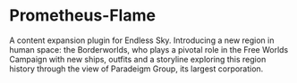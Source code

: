 # Prometheus-Flame
A content expansion plugin for Endless Sky. Introducing a new region in human space: the Borderworlds, who plays a pivotal role in the Free Worlds Campaign with new ships, outfits and a storyline exploring this region history through the view of Paradeigm Group, its largest corporation.
